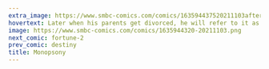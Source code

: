```yaml
---
extra_image: https://www.smbc-comics.com/comics/163594437520211103after.png
hovertext: Later when his parents get divorced, he will refer to it as an antitrust action.
image: https://www.smbc-comics.com/comics/1635944320-20211103.png
next_comic: fortune-2
prev_comic: destiny
title: Monopsony
---
```


